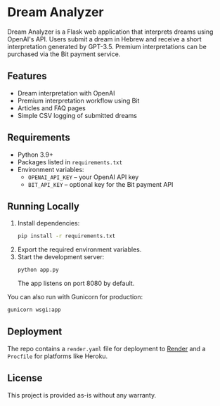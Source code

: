 # Dream Analyzer

Dream Analyzer is a Flask web application that interprets dreams using OpenAI's API. Users submit a dream in Hebrew and receive a short interpretation generated by GPT-3.5. Premium interpretations can be purchased via the Bit payment service.

## Features

- Dream interpretation with OpenAI
- Premium interpretation workflow using Bit
- Articles and FAQ pages
- Simple CSV logging of submitted dreams

## Requirements

- Python 3.9+
- Packages listed in `requirements.txt`
- Environment variables:
  - `OPENAI_API_KEY` – your OpenAI API key
  - `BIT_API_KEY` – optional key for the Bit payment API

## Running Locally

1. Install dependencies:
   ```bash
   pip install -r requirements.txt
   ```
2. Export the required environment variables.
3. Start the development server:
   ```bash
   python app.py
   ```
   The app listens on port 8080 by default.

You can also run with Gunicorn for production:
```bash
gunicorn wsgi:app
```

## Deployment

The repo contains a `render.yaml` file for deployment to [Render](https://render.com) and a `Procfile` for platforms like Heroku.

## License

This project is provided as-is without any warranty.
